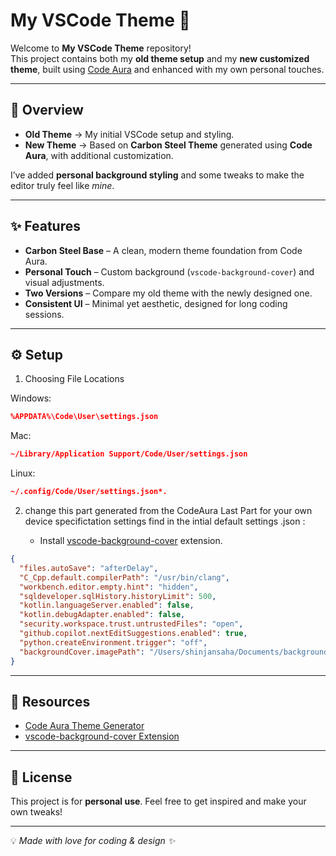 # My VSCode Theme 🎨

Welcome to **My VSCode Theme** repository!  
This project contains both my **old theme setup** and my **new customized theme**, built using [Code Aura](https://codeaura.godutta.tech) and enhanced with my own personal touches.  

---

## 📌 Overview
- **Old Theme** → My initial VSCode setup and styling.  
- **New Theme** → Based on **Carbon Steel Theme** generated using **Code Aura**, with additional customization.  

I’ve added **personal background styling** and some tweaks to make the editor truly feel like *mine*.  

---

## ✨ Features
- **Carbon Steel Base** – A clean, modern theme foundation from Code Aura.  
- **Personal Touch** – Custom background (`vscode-background-cover`) and visual adjustments.  
- **Two Versions** – Compare my old theme with the newly designed one.  
- **Consistent UI** – Minimal yet aesthetic, designed for long coding sessions.  

---

## ⚙️ Setup

   
1. Choosing File Locations

Windows:
```json
%APPDATA%\Code\User\settings.json
```
Mac:
```json
~/Library/Application Support/Code/User/settings.json
```

Linux:
```json
~/.config/Code/User/settings.json*.
```

2. change this part generated from the CodeAura Last Part for your own device specifictation settings find in the intial default settings .json :

   - Install [vscode-background-cover](https://marketplace.visualstudio.com/items?itemName=shalldie.background) extension.


```json
{
  "files.autoSave": "afterDelay",
  "C_Cpp.default.compilerPath": "/usr/bin/clang",
  "workbench.editor.empty.hint": "hidden",
  "sqldeveloper.sqlHistory.historyLimit": 500,
  "kotlin.languageServer.enabled": false,
  "kotlin.debugAdapter.enabled": false,
  "security.workspace.trust.untrustedFiles": "open",
  "github.copilot.nextEditSuggestions.enabled": true,
  "python.createEnvironment.trigger": "off",
  "backgroundCover.imagePath": "/Users/shinjansaha/Documents/background.png"
}
```




---

## 🔗 Resources
- [Code Aura Theme Generator](https://codeaura.godutta.tech)   
- [vscode-background-cover Extension](https://marketplace.visualstudio.com/items?itemName=shalldie.background)  

---

## 📜 License
This project is for **personal use**. Feel free to get inspired and make your own tweaks!  

---
💡 *Made with love for coding & design ✨*
